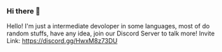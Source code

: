 ### Hi there 👋

Hello! I'm just a intermediate devoloper in some languages, most of do random stuffs, have any idea, join our Discord Server to talk more! Invite Link: https://discord.gg/HwxM8z73DU 

<!--
**MathInDOS/MathInDOS** is a ✨ _special_ ✨ repository because its `README.md` (this file) appears on your GitHub profile.

Here are some ideas to get you started:

- 🔭 I’m currently working on ...
- 🌱 I’m currently learning ...
- 👯 I’m looking to collaborate on ...
- 🤔 I’m looking for help with ...
- 💬 Ask me about ...
- 📫 How to reach me: ...
- 😄 Pronouns: ...
- ⚡ Fun fact: ...
-->
